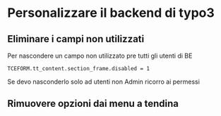 
# Personalizzare il backend di typo3

## Eliminare i campi non utilizzati 
Per nascondere un campo non utilizzato pre tutti gli utenti di BE
```
TCEFORM.tt_content.section_frame.disabled = 1 
```
Se devo nasconderlo solo ad utenti non Admin ricorro ai permessi

## Rimuovere opzioni dai menu a tendina

